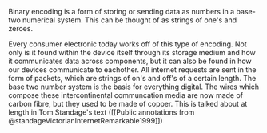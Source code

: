 Binary encoding is a form of storing or sending data as numbers in a base-two numerical system. This can be thought of as strings of one's and zeroes. 

Every consumer electronic today works off of this type of encoding. Not only is it found within the device itself through its storage medium and how it communicates data across components, but it can also be found in how our devices communicate to eachother. All internet requests are sent in the form of packets, which are strings of on's and off's of a certain length. The base two number system is the basis for everything digital. The wires which compose these intercontinental communcation media are now made of carbon fibre, but they used to be made of copper. This is talked about at length in Tom Standage's text ([[Public annotations from @standageVictorianInternetRemarkable1999]])